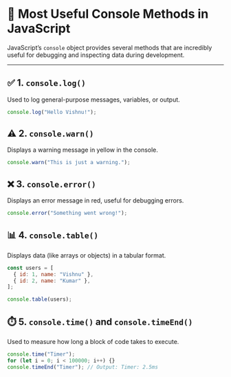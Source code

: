 # 🧰 Most Useful Console Methods in JavaScript

JavaScript’s `console` object provides several methods that are incredibly useful for debugging and inspecting data during development.

---

## ✅ 1. `console.log()`

Used to log general-purpose messages, variables, or output.

```js
console.log("Hello Vishnu!");
```

## ⚠️ 2. `console.warn()`

Displays a warning message in yellow in the console.

```js
console.warn("This is just a warning.");
```


## ❌ 3. `console.error()`

Displays an error message in red, useful for debugging errors.

```js
console.error("Something went wrong!");
```


## 📊 4. `console.table()`

Displays data (like arrays or objects) in a tabular format.
```js
const users = [
  { id: 1, name: "Vishnu" },
  { id: 2, name: "Kumar" },
];

console.table(users);


```
## ⏱️ 5. `console.time()` and `console.timeEnd()`

Used to measure how long a block of code takes to execute.

```js
console.time("Timer");
for (let i = 0; i < 100000; i++) {}
console.timeEnd("Timer"); // Output: Timer: 2.5ms

```